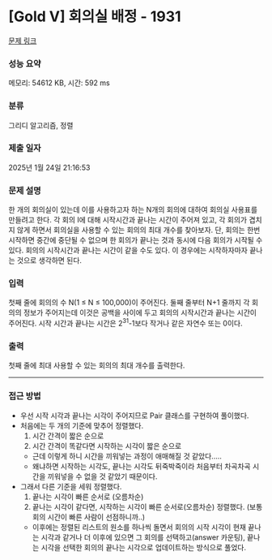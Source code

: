 # [Gold V] 회의실 배정 - 1931 

[문제 링크](https://www.acmicpc.net/problem/1931) 

### 성능 요약

메모리: 54612 KB, 시간: 592 ms

### 분류

그리디 알고리즘, 정렬

### 제출 일자

2025년 1월 24일 21:16:53

### 문제 설명

<p>한 개의 회의실이 있는데 이를 사용하고자 하는 N개의 회의에 대하여 회의실 사용표를 만들려고 한다. 각 회의 I에 대해 시작시간과 끝나는 시간이 주어져 있고, 각 회의가 겹치지 않게 하면서 회의실을 사용할 수 있는 회의의 최대 개수를 찾아보자. 단, 회의는 한번 시작하면 중간에 중단될 수 없으며 한 회의가 끝나는 것과 동시에 다음 회의가 시작될 수 있다. 회의의 시작시간과 끝나는 시간이 같을 수도 있다. 이 경우에는 시작하자마자 끝나는 것으로 생각하면 된다.</p>

### 입력 

 <p>첫째 줄에 회의의 수 N(1 ≤ N ≤ 100,000)이 주어진다. 둘째 줄부터 N+1 줄까지 각 회의의 정보가 주어지는데 이것은 공백을 사이에 두고 회의의 시작시간과 끝나는 시간이 주어진다. 시작 시간과 끝나는 시간은 2<sup>31</sup>-1보다 작거나 같은 자연수 또는 0이다.</p>

### 출력 

 <p>첫째 줄에 최대 사용할 수 있는 회의의 최대 개수를 출력한다.</p>

***

### 접근 방법
- 우선 시작 시각과 끝나는 시각이 주어지므로 Pair 클래스를 구현하여 풀이했다.
- 처음에는 두 개의 기준에 맞추어 정렬했다.
  1. 시간 간격이 짧은 순으로
  2. 시간 간격이 똑같다면 시작하는 시각이 짧은 순으로
  - 근데 이렇게 하니 시간을 끼워넣는 과정이 애매해질 것 같았다.....
  - 왜냐하면 시작하는 시각도, 끝나는 시각도 뒤죽박죽이라 처음부터 차곡차곡 시간을 끼워넣을 수 없을 것 같았기 때문이다.
- 그래서 다른 기준을 세워 정렬했다.
  1. 끝나는 시각이 빠른 순서로 (오름차순)
  2. 끝나는 시각이 같다면, 시작하는 시각이 빠른 순서로(오름차순) 정렬했다. (보통 회의 시간이 빠른 사람이 선점하니까..)
  - 이후에는 정렬된 리스트의 원소를 하나씩 돌면서 회의의 시작 시각이 현재 끝나는 시각과 같거나 더 이후에 있으면 그 회의를 선택하고(answer 카운팅), 끝나는 시각을 선택한 회의의 끝나는 시각으로 업데이트하는 방식으로 풀었다.

